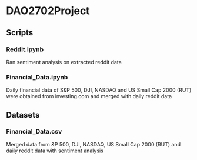# DAO2702Project

## Scripts

### Reddit.ipynb
Ran sentiment analysis on extracted reddit data 

### Financial_Data.ipynb
Daily financial data of S&P 500, DJI, NASDAQ and US Small Cap 2000 (RUT) were obtained from investing.com and merged with daily reddit data

## Datasets

### Financial_Data.csv
Merged data from &P 500, DJI, NASDAQ, US Small Cap 2000 (RUT) and daily reddit data with sentiment analysis